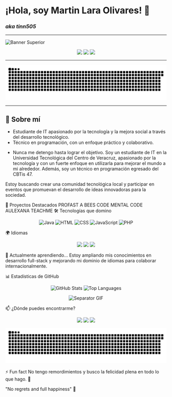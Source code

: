 # ¡Hola, soy Martin Lara Olivares! 👋  
### _aka tinn505_

---

![Banner Superior](https://yourbannerlink.com) <!-- Puedes reemplazar este link por uno generado con un banner personalizado -->

<p align="center">
  <a href="https://github.com/tinnlaroli"><img src="https://img.shields.io/badge/GitHub-tinnlaroli-333?style=for-the-badge&logo=github"></a>
  <a href="https://www.linkedin.com/in/martin-lara-olivares-9b46b1213/"><img src="https://img.shields.io/badge/LinkedIn-Martin_Lara_Olivares-0e76a8?style=for-the-badge&logo=linkedin"></a>
  <a href="https://www.instagram.com/tinnlaroli/"><img src="https://img.shields.io/badge/Instagram-tinnlaroli-E1306C?style=for-the-badge&logo=instagram"></a>
</p>

---

<p align="center">
  <img src="https://github.com/tinnlaroli/tinnlaroli/blob/output/github-contribution-grid-snake.svg" alt="Snake Animation">
</p>

---

## 🌟 Sobre mí

+ Estudiante de IT apasionado por la tecnología y la mejora social a través del desarrollo tecnológico.
+ Técnico en programación, con un enfoque práctico y colaborativo.
- Nunca me detengo hasta lograr el objetivo.
Soy un estudiante de IT en la Universidad Tecnológica del Centro de Veracruz, apasionado por la tecnología y con un fuerte enfoque en utilizarla para mejorar el mundo a mi alrededor. Además, soy un técnico en programación egresado del CBTis 47.

Estoy buscando crear una comunidad tecnológica local y participar en eventos que promuevan el desarrollo de ideas innovadoras para la sociedad.

🚀 Proyectos Destacados
PROFAST
A BEES CODE
MENTAL CODE
AULEXANA
TEACHME
🛠️ Tecnologías que domino
<p align="center"> <img src="https://img.shields.io/badge/Java-ED8B00?style=for-the-badge&logo=java&logoColor=white" alt="Java"> <img src="https://img.shields.io/badge/HTML5-E34F26?style=for-the-badge&logo=html5&logoColor=white" alt="HTML"> <img src="https://img.shields.io/badge/CSS3-1572B6?style=for-the-badge&logo=css3&logoColor=white" alt="CSS"> <img src="https://img.shields.io/badge/JavaScript-F7DF1E?style=for-the-badge&logo=javascript&logoColor=black" alt="JavaScript"> <img src="https://img.shields.io/badge/PHP-777BB4?style=for-the-badge&logo=php&logoColor=white" alt="PHP"> </p>
🌍 Idiomas
<p align="center"> <img src="https://img.shields.io/badge/Español-Nativo-green?style=for-the-badge"> <img src="https://img.shields.io/badge/Inglés-Aprendiendo-yellow?style=for-the-badge"> <img src="https://img.shields.io/badge/Francés-Aprendiendo-yellow?style=for-the-badge"> </p>
🌱 Actualmente aprendiendo...
Estoy ampliando mis conocimientos en desarrollo full-stack y mejorando mi dominio de idiomas para colaborar internacionalmente.

📊 Estadísticas de GitHub
<p align="center"> <img src="https://github-readme-stats.vercel.app/api?username=tinnlaroli&show_icons=true&theme=radical" alt="GitHub Stats" width="45%"> <img src="https://github-readme-stats.vercel.app/api/top-langs/?username=tinnlaroli&layout=compact&theme=radical" alt="Top Languages" width="45%"> </p>
<p align="center"> <img src="https://raw.githubusercontent.com/tinnlaroli/tinnlaroli/main/assets/separator.gif" alt="Separator GIF"> </p>
📫 ¿Dónde puedes encontrarme?
<p align="center"> <a href="https://github.com/tinnlaroli"><img src="https://img.shields.io/badge/GitHub-tinnlaroli-333?style=for-the-badge&logo=github"></a> <a href="https://www.linkedin.com/in/martin-lara-olivares-9b46b1213/"><img src="https://img.shields.io/badge/LinkedIn-Martin_Lara_Olivares-0e76a8?style=for-the-badge&logo=linkedin"></a> <a href="https://www.instagram.com/tinnlaroli/"><img src="https://img.shields.io/badge/Instagram-tinnlaroli-E1306C?style=for-the-badge&logo=instagram"></a> </p>
<p align="center"> <img src="https://github.com/tinnlaroli/tinnlaroli/blob/output/github-contribution-grid-snake.svg" alt="Snake Animation"> </p>
⚡ Fun fact
No tengo remordimientos y busco la felicidad plena en todo lo que hago. 🌈

"No regrets and full happiness" 🌈
